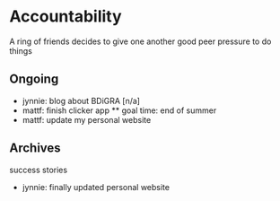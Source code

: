 # Accountability

A ring of friends decides to give one another good peer pressure to do things

## Ongoing

* jynnie: blog about BDiGRA [n/a]
* mattf: finish clicker app
** goal time: end of summer
* mattf: update my personal website

## Archives

success stories

* jynnie: finally updated personal website
